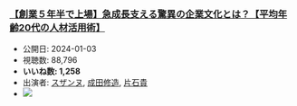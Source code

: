### [【創業５年半で上場】急成長支える驚異の企業文化とは？【平均年齢20代の人材活用術】](https://www.youtube.com/watch?v=5eAZ_0__FP4)
-   公開日: 2024-01-03
-   視聴数: 88,796
-   **いいね数: 1,258**
-   出演者: [スザンヌ](/rehacq_fan/people/スザンヌ "wikilink"), [成田修造](/rehacq_fan/people/成田修造 "wikilink"), [片石貴](/rehacq_fan/people/片石貴 "wikilink")
- [![](https://img.youtube.com/vi/5eAZ_0__FP4/hqdefault.jpg)](https://www.youtube.com/watch?v=5eAZ_0__FP4)
